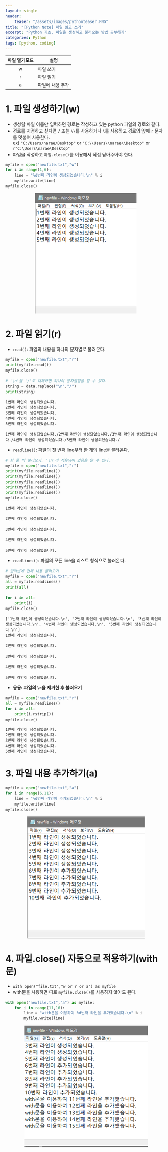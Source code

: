 ```yaml
---
layout: single
header:
    teaser: "/assets/images/pythonteaser.PNG"
title: "[Python Note] 파일 읽고 쓰기"
excerpt: "Python 기초. 파일을 생성하고 불러오는 방법 공부하기"
categories: Python
tags: [python, coding]
---
```


|파일 열기모드| 설명           |
|:----------:|---------------|
|w           |파일 쓰기       |
|r           |파일 읽기       |
|a           |파일에 내용 추가|

# 1. 파일 생성하기(w)
* 생성할 파일 이름만 입력하면 경로는 작성하고 있는 python 파일의 경로와 같다. 
* 경로를 지정하고 싶다면 `/` 또는 `\\`를 사용하거나 `\`를 사용하고 경로의 앞에 `r` 문자를 덧붙여 사용한다.  
ex) ``"C:/Users/narae/Desktop"`` or ``"C:\\Users\\narae\\Desktop"`` or ``r"C:\Users\narae\Desktop"``
* 파일을 작성하고 `파일.close()`를 이용해서 직접 닫아주어야 한다. 


```python
myfile = open("newfile.txt","w")
for i in range(1,6):
    line = "%d번째 라인이 생성되었습니다.\n" % i
    myfile.write(line)
myfile.close()
```

<p style="text-align:center;">
    <img src="/assets/images/python/newfile.PNG">
</p>

# 2. 파일 읽기(r)
* `read()`: 파일의 내용을 하나의 문자열로 불러온다.


```python
myfile = open("newfile.txt","r")
print(myfile.read())
myfile.close()

# '\n'을 '/'로 대체하면 하나의 문자열임을 알 수 있다.
string = data.replace("\n","/")
print(string)
```

    1번째 라인이 생성되었습니다.
    2번째 라인이 생성되었습니다.
    3번째 라인이 생성되었습니다.
    4번째 라인이 생성되었습니다.
    5번째 라인이 생성되었습니다.
    
    1번째 라인이 생성되었습니다./2번째 라인이 생성되었습니다./3번째 라인이 생성되었습니다./4번째 라인이 생성되었습니다./5번째 라인이 생성되었습니다./
    


* `readline()`: 파일의 첫 번째 line부터 한 개의 line을 불러온다.


```python
# 한 줄 씩 불러오기. '\n'이 적용되어 있음을 알 수 있다.
myfile = open("newfile.txt","r")
print(myfile.readline())
print(myfile.readline())
print(myfile.readline())
print(myfile.readline())
print(myfile.readline())
myfile.close()
```

    1번째 라인이 생성되었습니다.
    
    2번째 라인이 생성되었습니다.
    
    3번째 라인이 생성되었습니다.
    
    4번째 라인이 생성되었습니다.
    
    5번째 라인이 생성되었습니다.
    
    

* `readlines()`: 파일의 모든 line을 리스트 형식으로 불러온다.


```python
# 한꺼번에 전체 내용 불러오기
myfile = open("newfile.txt","r")
all = myfile.readlines()
print(all)

for i in all:
    print(i)
myfile.close()
```

    ['1번째 라인이 생성되었습니다.\n', '2번째 라인이 생성되었습니다.\n', '3번째 라인이 생성되었습니다.\n', '4번째 라인이 생성되었습니다.\n', '5번째 라인이 생성되었습니다.\n']
    1번째 라인이 생성되었습니다.
    
    2번째 라인이 생성되었습니다.
    
    3번째 라인이 생성되었습니다.
    
    4번째 라인이 생성되었습니다.
    
    5번째 라인이 생성되었습니다.
    
    

* **응용: 파일의 `\n`을 제거한 후 불러오기**


```python
myfile = open("newfile.txt","r")
all = myfile.readlines()
for i in all:
    print(i.rstrip())
myfile.close()
```

    1번째 라인이 생성되었습니다.
    2번째 라인이 생성되었습니다.
    3번째 라인이 생성되었습니다.
    4번째 라인이 생성되었습니다.
    5번째 라인이 생성되었습니다.
    

# 3. 파일 내용 추가하기(a)


```python
myfile = open("newfile.txt","a")
for i in range(6,11):
    line = "%d번째 라인이 추가되었습니다.\n" % i
    myfile.write(line)
myfile.close()
```

<p style="text-align:center;">
    <img src="/assets/images/python/newfile2.PNG">
</p>

# 4. 파일.close() 자동으로 적용하기(with문)
* `with open("file.txt","w or r or a") as myfile`
* with문을 사용하면 따로 `myfile.close()`를 사용하지 않아도 된다.


```python
with open("newfile.txt","a") as myfile:
    for i in range(11,16):
        line = "with문을 이용하여 %d번째 라인을 추가했습니다.\n" % i
        myfile.write(line)
```

<p style="text-align:center;">
    <img src="/assets/images/python/newfile3.PNG">
</p>
